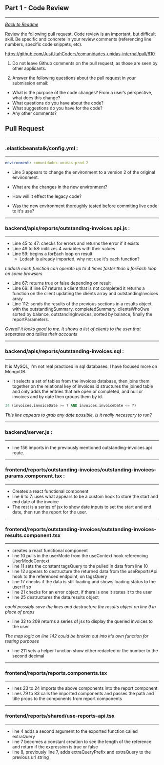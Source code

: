 ## Part 1 - Code Review

---

_[Back to Readme](./README.md)_

Review the following pull request. Code review is an important, but difficult skill. Be specific and concrete in your review comments (referencing line numbers, specific code snippets, etc).

https://github.com/JustUtahCoders/comunidades-unidas-internal/pull/610

1. Do not leave Github comments on the pull request, as those are seen by other applicants.

2. Answer the following questions about the pull request in your submission email:

-   What is the purpose of the code changes? From a user’s perspective, what does this change?
-   What questions do you have about the code?
-   What suggestions do you have for the code?
-   Any other comments?

## Pull Request

---

### .elasticbeanstalk/config.yml :

---

```yml
environment: comunidades-unidas-prod-2
```

-   Line 3 appears to change the environment to a version 2 of the original environment.

-   What are the changes in the new environment?
-   How will it effect the legacy code?
-   Was the new environment thoroughly tested before commiting live code to it's use?

---

### backend/apis/reports/outstanding-invoices.api.js :

---

-   Line 45 to 47: checks for errors and returns the error if it exists
-   Line 49 to 58: initilizes 4 variables with their values
-   Line 59: begins a forEach loop on result
    -   Lodash is already imported, why not use it's each function?

_Lodash each function can operate up to 4 times faster than a forEach loop on some browsers_

-   Line 67: returns true or false depending on result
-   Line 69: if line 67 returns a client that is not completed it returns a function on the client updating the clients array and outstandingInvoices array
-   Line 112: sends the results of the previous sections in a results object, with the outstandingSummary, completedSummary, clientsWhoOwe sorted by balance, outstandingInvoices, sorted by balance, finally the reportParameters.

_Overall it looks good to me. It shows a list of clients to the user that seperates and tallies their accounts_

---

### backend/apis/reports/outstanding-invoices.sql :

---

It is MySQL, I'm not real practiced in sql databases. I have focused more on MongoDB.

-   It selects a set of tables from the invoices database, then joins them together on the relational key of invoices.id structures the joined table and only adds the entries that are open or completed, and null or invoices and by date then groups them by id.

```sql
34 (invoices.invoiceDate >= ? AND invoices.invoiceDate <= ?)
```

_This line appears to grab any date possible, is it really necessary to run?_

---

### backend/server.js :

---

-   line 156 imports in the previously mentioned outstanding-invoices.api route.

---

### frontend/reports/outstanding-invoices/outstanding-invoices-params.component.tsx :

---

-   Creates a react functional component
-   line 6 to 7: uses what appears to be a custom hook to store the start and end date of the invoice
-   The rest is a series of jsx to show date inputs to set the start and end date, then run the report for the user.

---

### frontend/reports/outstanding-invoices/outstanding-invoices-results.component.tsx

---

-   creates a react functional component
-   line 10 pulls in the userMode from the useContext hook referencing UserModeContext
-   line 11 sets the constant tagsQuery to the pulled in data from line 10
-   line 12 appears to destructure the returned data from the useReportsApi hook to the referenced endpoint, on tagsQuery
-   line 17 checks if the data is still loading and shows loading status to the user if so
-   line 21 checks for an error object, if there is one it states it to the user
-   line 25 destructures the data.results object

_could possibly save the lines and destructure the results object on line 9 in place of props_

-   line 32 to 209 returns a series of jsx to display the queried invoices to the user

_The map logic on line 142 could be broken out into it's own function for testing purposes_

-   line 211 sets a helper function show either redacted or the number to the second decimal

---

### frontend/reports/reports.components.tsx

---

-   lines 23 to 24 imports the above components into the report component
-   lines 79 to 83 calls the imported components and passes the path and title props to the components from report components

---

### frontend/reports/shared/use-reports-api.tsx

---

-   line 4 adds a second argument to the exported function called extraQuery
-   line 7 becomes a constant creation to see the length of the reference and return if the expression is true or false
-   line 8, previously line 7, adds extraQueryPrefix and extraQuery to the previous url string
